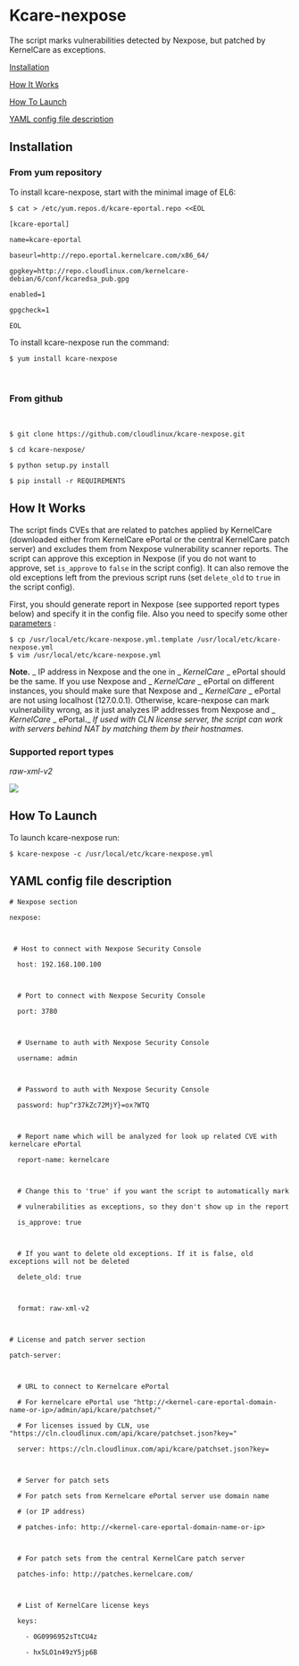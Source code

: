 # Kcare-nexpose


The script marks vulnerabilities detected by Nexpose, but patched by KernelCare as exceptions.

[Installation](/installation3/)

[How It Works](/how_it_works/)

[How To Launch](/how_to_launc/)

[YAML config file description](/yaml_config_file_description/)

## Installation


### From yum repository



To install kcare-nexpose, start with the minimal image of EL6:

```
$ cat > /etc/yum.repos.d/kcare-eportal.repo <<EOL
```
```
[kcare-eportal]
```
```
name=kcare-eportal
```
```
baseurl=http://repo.eportal.kernelcare.com/x86_64/
```
```
gpgkey=http://repo.cloudlinux.com/kernelcare-debian/6/conf/kcaredsa_pub.gpg
```
```
enabled=1
```
```
gpgcheck=1
```
```
EOL
```

To install kcare-nexpose run the command:

```
$ yum install kcare-nexpose
```

 
### From github


 
```
$ git clone https://github.com/cloudlinux/kcare-nexpose.git
```
```
$ cd kcare-nexpose/
```
```
$ python setup.py install
```
```
$ pip install -r REQUIREMENTS
```

## How It Works


The script finds CVEs that are related to patches applied by KernelCare (downloaded either from KernelCare ePortal or the central KernelCare patch server) and excludes them from Nexpose vulnerability scanner reports. The script can approve this exception in Nexpose (if you do not want to approve, set `is_approve` to `false` in the script config). It can also remove the old exceptions left from the previous script runs (set `delete_old` to `true` in the script config).

First, you should generate report in Nexpose (see supported report types below) and specify it in the config file. Also you need to specify some other [parameters](/yaml_config_file_description/) :

```
$ cp /usr/local/etc/kcare-nexpose.yml.template /usr/local/etc/kcare-nexpose.yml
$ vim /usr/local/etc/kcare-nexpose.yml
```

**Note.** _ IP address in Nexpose and the one in _ _KernelCare_ _ ePortal should be the same. If you use Nexpose and _ _KernelCare_ _ ePortal on different instances, you should make sure that Nexpose and _ _KernelCare_ _ ePortal are not using localhost (127.0.0.1). Otherwise, kcare-nexpose can mark vulnerability wrong, as it just analyzes IP addresses from Nexpose and _ _KernelCare_ _ ePortal._
_If used with CLN license server, the script can work with servers behind NAT by matching them by their hostnames._
 
### Supported report types



_raw-xml-v2_

![](https://docs.kernelcare.com/nexpose-xml2_zoom70.png)

## How To Launch


To launch kcare-nexpose run:

```
$ kcare-nexpose -c /usr/local/etc/kcare-nexpose.yml
```

## YAML config file description


```
# Nexpose section
```
```
nexpose:
```
```
 
```
```
 # Host to connect with Nexpose Security Console
```
```
  host: 192.168.100.100
```
```
 
```
```
  # Port to connect with Nexpose Security Console
```
```
  port: 3780
```
```
 
```
```
  # Username to auth with Nexpose Security Console
```
```
  username: admin
```
```
 
```
```
  # Password to auth with Nexpose Security Console
```
```
  password: hup^r37kZc72MjY}=ox?WTQ
```
```
 
```
```
  # Report name which will be analyzed for look up related CVE with kernelcare ePortal
```
```
  report-name: kernelcare
```
```
 
```
```
  # Change this to 'true' if you want the script to automatically mark 
```
```
  # vulnerabilities as exceptions, so they don't show up in the report
```
```
  is_approve: true
```
```
 
```
```
  # If you want to delete old exceptions. If it is false, old exceptions will not be deleted
```
```
  delete_old: true
```
```
 
```
```
  format: raw-xml-v2
```
```
 
```
```
# License and patch server section
```
```
patch-server:
```
```
 
```
```
  # URL to connect to Kernelcare ePortal
```
```
  # For kernelcare ePortal use "http://<kernel-care-eportal-domain-name-or-ip>/admin/api/kcare/patchset/"
```
```
  # For licenses issued by CLN, use "https://cln.cloudlinux.com/api/kcare/patchset.json?key="
```
```
  server: https://cln.cloudlinux.com/api/kcare/patchset.json?key=
```
```
 
```
```
  # Server for patch sets
```
```
  # For patch sets from Kernelcare ePortal server use domain name
```
```
  # (or IP address)
```
```
  # patches-info: http://<kernel-care-eportal-domain-name-or-ip>
```
```
 
```
```
  # For patch sets from the central KernelCare patch server
```
```
  patches-info: http://patches.kernelcare.com/
```
```
 
```
```
  # List of KernelCare license keys
```
```
  keys:
```
```
    - 0G0996952sTtCU4z
```
```
    - hx5LO1n49zY5jp6B
```

